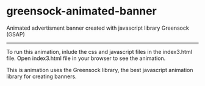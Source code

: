 # greensock-animated-banner
Animated advertisment banner created with javascript library Greensock (GSAP)

-------------
To run this animation, inlude the css and javascript files in the index3.html file. Open index3.html file in your browser
to see the animation. 

This is animation uses the Greensock library, the best javascript animation library for creating banners.

